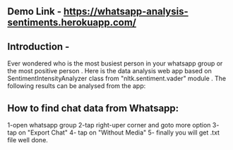 ##  Demo Link - https://whatsapp-analysis-sentiments.herokuapp.com/

## Introduction -
Ever wondered who is the most busiest person in your whatsapp group or the most positive person . Here is 
the data analysis web app based on SentimentIntensityAnalyzer class from "nltk.sentiment.vader" module .
The following results can be analysed from the app:







## How to find chat data from Whatsapp:
1-open whatsapp group
2-tap right-uper corner and goto more option
3- tap on "Export Chat"
4- tap on "Without Media"
5- finally you will get .txt file well done.



